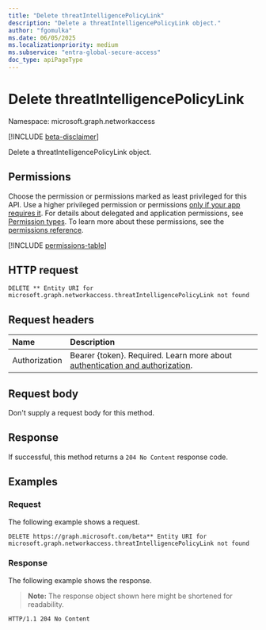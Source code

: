 ```yaml
---
title: "Delete threatIntelligencePolicyLink"
description: "Delete a threatIntelligencePolicyLink object."
author: "fgomulka"
ms.date: 06/05/2025
ms.localizationpriority: medium
ms.subservice: "entra-global-secure-access"
doc_type: apiPageType
---
```


# Delete threatIntelligencePolicyLink

Namespace: microsoft.graph.networkaccess

[!INCLUDE [beta-disclaimer](../../includes/beta-disclaimer.md)]

Delete a threatIntelligencePolicyLink object.

## Permissions

Choose the permission or permissions marked as least privileged for this API. Use a higher privileged permission or permissions [only if your app requires it](/graph/permissions-overview#best-practices-for-using-microsoft-graph-permissions). For details about delegated and application permissions, see [Permission types](/graph/permissions-overview#permission-types). To learn more about these permissions, see the [permissions reference](/graph/permissions-reference).

<!-- {
  "blockType": "permissions",
  "name": "networkaccess-threatintelligencepolicylink-delete-permissions"
}
-->
[!INCLUDE [permissions-table](../includes/permissions/networkaccess-threatintelligencepolicylink-delete-permissions.md)]

## HTTP request

<!-- {
  "blockType": "ignored"
}
-->
``` http
DELETE ** Entity URI for microsoft.graph.networkaccess.threatIntelligencePolicyLink not found
```

## Request headers

|Name|Description|
|:---|:---|
|Authorization|Bearer {token}. Required. Learn more about [authentication and authorization](/graph/auth/auth-concepts).|

## Request body

Don't supply a request body for this method.

## Response

If successful, this method returns a `204 No Content` response code.

## Examples

### Request

The following example shows a request.
<!-- {
  "blockType": "request",
  "name": "delete_threatintelligencepolicylink"
}
-->
``` http
DELETE https://graph.microsoft.com/beta** Entity URI for microsoft.graph.networkaccess.threatIntelligencePolicyLink not found
```


### Response

The following example shows the response.
>**Note:** The response object shown here might be shortened for readability.
<!-- {
  "blockType": "response",
  "truncated": true
}
-->
``` http
HTTP/1.1 204 No Content
```

